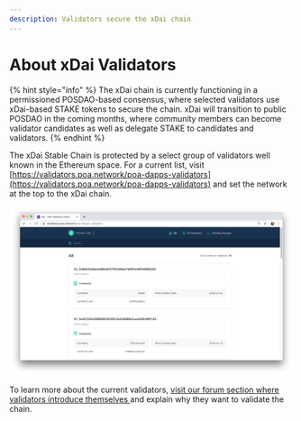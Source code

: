 ```yaml
---
description: Validators secure the xDai chain
---
```


# About xDai Validators

{% hint style="info" %}
The xDai chain is currently functioning in a permissioned POSDAO-based consensus, where selected validators use xDai-based STAKE tokens to secure the chain. xDai will transition to public POSDAO in the coming months, where community members can become validator candidates as well as delegate STAKE to candidates and validators. 
{% endhint %}

The xDai Stable Chain is protected by a select group of validators well known in the Ethereum space. For a current list, visit [https://validators.poa.network/poa-dapps-validators](https://validators.poa.network/poa-dapps-validators) and set the network at the top to the xDai chain.

![Current xDai Validators list ](../.gitbook/assets/validators_1.png)

To learn more about the current validators, [visit our forum section where validators introduce themselves ](https://forum.poa.network/c/xdai-chain/validators-intro)and explain why they want to validate the chain.



